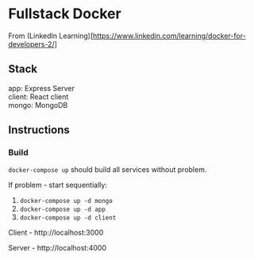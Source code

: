 # Fullstack Docker

From (LinkedIn Learning)[https://www.linkedin.com/learning/docker-for-developers-2/]

## Stack

app: Express Server <br/>
client: React client <br/>
mongo: MongoDB <br/>

## Instructions

### Build

`docker-compose up` should build all services without problem.

If problem - start sequentially:

1. `docker-compose up -d mongo`
2. `docker-compose up -d app`
3. `docker-compose up -d client`

Client - http://localhost:3000

Server - http://localhost:4000